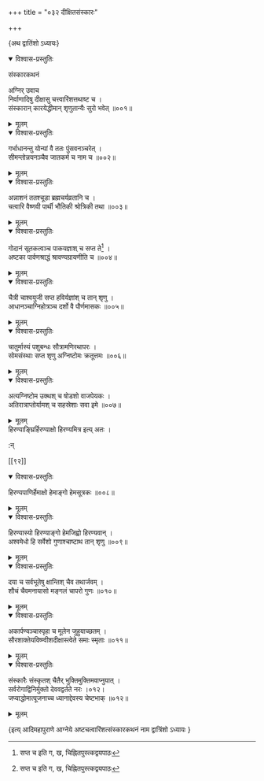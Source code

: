 +++
title = "०३२ दीक्षितसंस्कारः"

+++

\{अथ द्वातिंशो ऽध्यायः\}


<details open><summary>विश्वास-प्रस्तुतिः</summary>

संस्कारकथनं  
    
अग्निर् उवाच  
निर्वाणादिषु दीक्षासु चत्त्वारिंशत्तथाष्ट च   ।  
संस्कारान् कारयेद्धीमान् शृणुतान्यैः सुरो भवेत्   ॥००१॥
</details>

<details><summary>मूलम्</summary>

संस्कारकथनं  
    
अग्निर् उवाच  
निर्वाणादिषु दीक्षासु चत्त्वारिंशत्तथाष्ट च   ।  
संस्कारान् कारयेद्धीमान् शृणुतान्यैः सुरो भवेत्   ॥००१॥
</details>  

<details open><summary>विश्वास-प्रस्तुतिः</summary>

गर्भाधानन्तु योन्यां वै ततः पुंसवनञ्चरेत् ।  
सीमन्तोन्नयनञ्चैव जातकर्म च नाम च ॥००२॥
</details>

<details><summary>मूलम्</summary>

गर्भाधानन्तु योन्यां वै ततः पुंसवनञ्चरेत् ।  
सीमन्तोन्नयनञ्चैव जातकर्म च नाम च ॥००२॥
</details>  

<details open><summary>विश्वास-प्रस्तुतिः</summary>

अन्नाशनं ततश्चूडा ब्रह्मचर्यव्रतानि च ।  
चत्वारि वैष्णवी पार्थी भौतिकी श्रोत्रिकी तथा   ॥००३॥
</details>

<details><summary>मूलम्</summary>

अन्नाशनं ततश्चूडा ब्रह्मचर्यव्रतानि च ।  
चत्वारि वैष्णवी पार्थी भौतिकी श्रोत्रिकी तथा   ॥००३॥
</details>  

<details open><summary>विश्वास-प्रस्तुतिः</summary>

गोदानं सूतकत्वञ्च पाकयज्ञाश् च सप्त ते[^१] ।  
अष्टका पार्वणश्राद्धं श्रावण्यग्रायणीति च   ॥००४॥
</details>

<details><summary>मूलम्</summary>

गोदानं सूतकत्वञ्च पाकयज्ञाश् च सप्त ते[^१] ।  
अष्टका पार्वणश्राद्धं श्रावण्यग्रायणीति च   ॥००४॥
</details>  

<details open><summary>विश्वास-प्रस्तुतिः</summary>

चैत्री चाश्वयुजी सप्त हविर्यज्ञांश् च तान् शृणु   ।  
आधानञ्चाग्निहोत्रञ्च दर्शो वै पौर्णमासकः ॥००५॥
</details>

<details><summary>मूलम्</summary>

चैत्री चाश्वयुजी सप्त हविर्यज्ञांश् च तान् शृणु   ।  
आधानञ्चाग्निहोत्रञ्च दर्शो वै पौर्णमासकः ॥००५॥
</details>  

<details open><summary>विश्वास-प्रस्तुतिः</summary>

चातुर्मास्यं पशुबन्धः सौत्रामणिरथापरः   ।  
सोमसंस्थाः सप्त शृणु अग्निष्टोमः क्रतूत्तमः   ॥००६॥
</details>

<details><summary>मूलम्</summary>

चातुर्मास्यं पशुबन्धः सौत्रामणिरथापरः   ।  
सोमसंस्थाः सप्त शृणु अग्निष्टोमः क्रतूत्तमः   ॥००६॥
</details>  

<details open><summary>विश्वास-प्रस्तुतिः</summary>

अत्यग्निष्टोम उक्थश् च षोडशो वाजपेयकः ।  
अतिरात्राप्तोर्यामश् च सहस्रेशाः सवा इमे ॥००७॥
</details>

<details><summary>मूलम्</summary>

अत्यग्निष्टोम उक्थश् च षोडशो वाजपेयकः ।  
अतिरात्राप्तोर्यामश् च सहस्रेशाः सवा इमे ॥००७॥
</details>  
हिरण्याङ्घ्रिर्हिरण्याक्षो हिरण्यमित्र इत्य् अतः ।  
    
:न्  
    
[^१]: सप्त च इति ग, ख, चिह्नितपुस्त्कद्वयपाठः  

[[९२]]
    

<details open><summary>विश्वास-प्रस्तुतिः</summary>

हिरण्यपाणिर्हेमाक्षो हेमाङ्गो हेमसूत्रकः   ॥००८॥
</details>

<details><summary>मूलम्</summary>

हिरण्यपाणिर्हेमाक्षो हेमाङ्गो हेमसूत्रकः   ॥००८॥
</details>  

<details open><summary>विश्वास-प्रस्तुतिः</summary>

हिरण्यास्यो हिरण्याङ्गो हेमजिह्वो हिरण्यवान् ।  
अश्वमेधो हि सर्वेशो गुणाश्चाष्टाथ तान् शृणु   ॥००९॥
</details>

<details><summary>मूलम्</summary>

हिरण्यास्यो हिरण्याङ्गो हेमजिह्वो हिरण्यवान् ।  
अश्वमेधो हि सर्वेशो गुणाश्चाष्टाथ तान् शृणु   ॥००९॥
</details>  

<details open><summary>विश्वास-प्रस्तुतिः</summary>

दया च सर्वभूतेषु क्षान्तिश् चैव तथार्जवम् ।  
शौचं चैवमनायासो मङ्गलं चापरो गुणः   ॥०१०॥
</details>

<details><summary>मूलम्</summary>

दया च सर्वभूतेषु क्षान्तिश् चैव तथार्जवम् ।  
शौचं चैवमनायासो मङ्गलं चापरो गुणः   ॥०१०॥
</details>  

<details open><summary>विश्वास-प्रस्तुतिः</summary>

अकार्पण्यञ्चास्पृहा च मूलेन जुहुयाच्छतम् ।  
सौरशाक्तेयविष्ण्वीशदीक्षास्त्वेते समाः स्मृताः   ॥०११॥
</details>

<details><summary>मूलम्</summary>

अकार्पण्यञ्चास्पृहा च मूलेन जुहुयाच्छतम् ।  
सौरशाक्तेयविष्ण्वीशदीक्षास्त्वेते समाः स्मृताः   ॥०११॥
</details>  

<details open><summary>विश्वास-प्रस्तुतिः</summary>

संस्कारैः संस्कृतश् चैतैर् भुक्तिमुक्तिमवाप्नुयात्   ।  
सर्वरोगाद्विनिर्मुक्तो देववद्वर्तते नरः ।०१२।  
जप्याद्धोमात्पूजनाच्च ध्यानाद्देवस्य चेष्टभाक्   ॥०१२॥
</details>

<details><summary>मूलम्</summary>

संस्कारैः संस्कृतश् चैतैर् भुक्तिमुक्तिमवाप्नुयात्   ।  
सर्वरोगाद्विनिर्मुक्तो देववद्वर्तते नरः ।०१२।  
जप्याद्धोमात्पूजनाच्च ध्यानाद्देवस्य चेष्टभाक्   ॥०१२॥
</details>

\{इत्य् आदिमहापुराणे आग्नेये अष्टचत्वारिंशत्संस्कारकथनं नाम द्वात्रिंशो ऽध्यायः  }
    